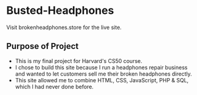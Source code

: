 # Busted-Headphones
Visit brokenheadphones.store for the live site.
<h2> Purpose of Project </h2>
<ul> 
  <li> This is my final project for Harvard's CS50 course. </li>
  <li> I chose to build this site because I run a headphones repair business and wanted to let customers sell me their broken headphones directly. </li>
  <li> This site allowed me to combine HTML, CSS, JavaScript, PHP & SQL, which I had never done before. </li>
</ul>
